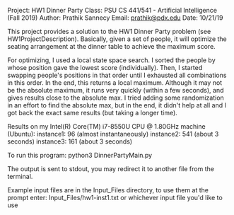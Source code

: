 Project: HW1 Dinner Party
Class: PSU CS 441/541 - Artificial Intelligence (Fall 2019)
Author: Prathik Sannecy
Email: prathik@pdx.edu
Date: 10/21/19

This project provides a solution to the HW1 Dinner Party problem (see HW1ProjectDescription). Basically, given a set of people, it will optimize the seating arrangement at the dinner table to achieve the maximum score.

For optimizing, I used a local state space search. I sorted the people by whose position gave the lowest score (individually). Then, I started swapping people's positions in that order until I exhausted all combinations in this order.
In the end, this returns a local maximum. Although it may not be the absolute maximum, it runs very quickly (within a few seconds), and gives results close to the absolute max.
I tried adding some randomization in an effort to find the absolute max, but in the end, it didn't help at all and I got back the exact same results (but taking a longer time).

Results on my Intel(R) Core(TM) i7-8550U CPU @ 1.80GHz machine (Ubuntu):
instance1: 96 (almost instantaneously)
instance2: 541 (about 3 seconds)
instance3: 161 (about 3 seconds)

To run this program:
python3 DinnerPartyMain.py

The output is sent to stdout, you may redirect it to another file from the terminal.

Example input files are in the Input_Files directory, to use them at the prompt enter:
Input_Files/hw1-inst1.txt
or whichever input file you'd like to use


